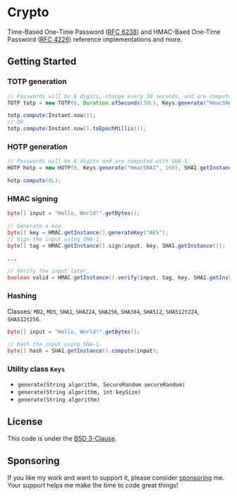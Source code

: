 # Crypto

Time-Based One-Time Password ([RFC 6238](https://datatracker.ietf.org/doc/html/rfc6238)) and HMAC-Baed One-Time Password
([RFC 4226](https://datatracker.ietf.org/doc/html/rfc4226)) reference implementations and more.

## Getting Started

### TOTP generation

```java
// Passwords will be 6 digits, change every 30 seconds, and are computed with SHA-1.
TOTP totp = new TOTP(6, Duration.ofSeconds(30L), Keys.generate("HmacSHA1", 160), SHA1.getInstance());

totp.compute(Instant.now());
// OR
totp.compute(Instant.now().toEpochMillis());
```

### HOTP generation

```java
// Passwords will be 6 digits and are computed with SHA-1.
HOTP hotp = new HOTP(6, Keys.generate("HmacSHA1", 160), SHA1.getInstance());

hotp.compute(0L);
```

### HMAC signing

```java
byte[] input = "Hello, World!".getBytes();

// Generate a key.
byte[] key = HMAC.getInstance().generateKey("AES");
// Sign the input using SHA-1.
byte[] tag = HMAC.getInstance().sign(input, key, SHA1.getInstance());

...

// Verify the input later.
boolean valid = HMAC.getInstance().verify(input, tag, key, SHA1.getInstance());
```

### Hashing

Classes: `MD2`, `MD5`, `SHA1`, `SHA224`, `SHA256`, `SHA384`, `SHA512`, `SHA512t224`, `SHA512t256`.

```java
byte[] input = "Hello, World!".getBytes();

// Hash the input using SHA-1.
byte[] hash = SHA1.getInstance().compute(input);
```

### Utility class `Keys`

* `generate(String algorithm, SecureRandom secureRandom)`
* `generate(String algorithm, int keySize)`
* `generate(String algorithm)`

## License

This code is under the [BSD 3-Clause](LICENSE.txt).

## Sponsoring

If you like my work and want to support it, please consider [sponsoring](https://github.com/sponsors/oliveryasuna) me. Your support helps me make the time to
code great things!
